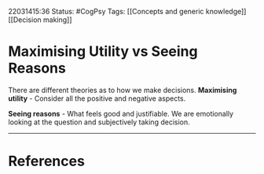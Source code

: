 22031415:36
Status:  #CogPsy 
Tags: [[Concepts and generic knowledge]]  [[Decision making]]

# Maximising Utility vs Seeing Reasons

There are different theories as to how we make decisions.
**Maximising utility** - Consider all the positive and negative aspects. 

**Seeing reasons** - What feels good and justifiable. We are emotionally looking at the question and subjectively taking decision. 

---
# References